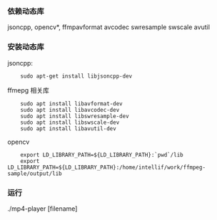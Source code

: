 ### 依赖动态库
jsoncpp, opencv*, ffmpavformat avcodec swresample swscale avutil

### 安装动态库
jsoncpp: 
```
    sudo apt-get install libjsoncpp-dev
```

ffmepg 相关库
```
    sudo apt install libavformat-dev
    sudo apt install libavcodec-dev
    sudo apt install libswresample-dev
    sudo apt install libswscale-dev
    sudo apt install libavutil-dev
```

opencv
```
    export LD_LIBRARY_PATH=${LD_LIBRARY_PATH}:`pwd`/lib
    export LD_LIBRARY_PATH=${LD_LIBRARY_PATH}:/home/intellif/work/ffmpeg-sample/output/lib
```
### 运行
./mp4-player [filename]